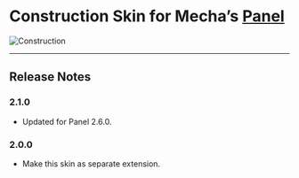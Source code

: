 Construction Skin for Mecha&rsquo;s [Panel](https://github.com/mecha-cms/x.panel)
=================================================================================

![Construction](https://user-images.githubusercontent.com/1669261/106356258-f8484d00-6330-11eb-9d75-7960614c9070.png)

---

Release Notes
-------------

### 2.1.0

 - Updated for Panel 2.6.0.

### 2.0.0

 - Make this skin as separate extension.
